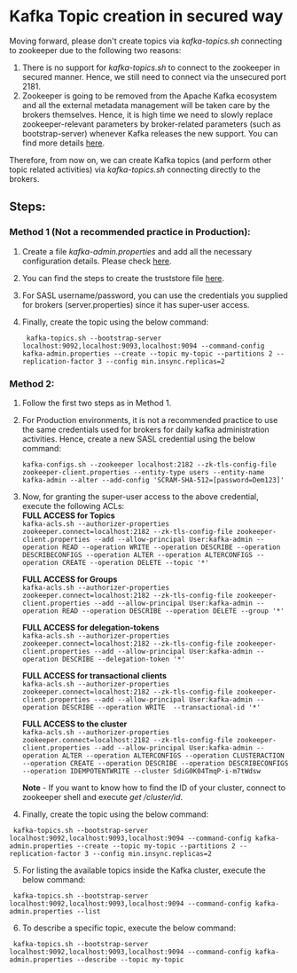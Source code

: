# Kafka Topic creation in secured way
Moving forward, please don't create topics via *kafka-topics.sh* connecting to zookeeper due to the following two reasons:

1. There is no support for *kafka-topics.sh* to connect to the zookeeper in secured manner. Hence, we still need to connect via the unsecured port 2181.
2. Zookeeper is going to be removed from the Apache Kafka ecosystem and all the external metadata management will be taken care by the brokers themselves. Hence, it is high time we need to slowly replace zookeeper-relevant parameters by broker-related parameters (such as bootstrap-server) whenever Kafka releases the new support. You can find more details [here](https://cwiki.apache.org/confluence/display/KAFKA/KIP-500%3A+Replace+ZooKeeper+with+a+Self-Managed+Metadata+Quorum).

Therefore, from now on, we can create Kafka topics (and perform other topic related activities) via *kafka-topics.sh* connecting directly to the brokers.

## Steps:
### Method 1 (Not a recommended practice in Production):
1. Create a file *kafka-admin.properties* and add all the necessary configuration details. Please check [here](https://github.com/vinclv/data-engineering-minds-kafka/blob/main/config/sasl_ssl/kafka-admin.properties).
2. You can find the steps to create the truststore file [here](https://github.com/vinclv/data-engineering-minds-kafka/blob/main/config/ssl/README.md).
3. For SASL username/password, you can use the credentials you supplied for brokers (server.properties) since it has super-user access.
4. Finally, create the topic using the below command:

    ` 
    kafka-topics.sh --bootstrap-server localhost:9092,localhost:9093,localhost:9094 --command-config kafka-admin.properties --create --topic my-topic --partitions 2 --replication-factor 3 --config min.insync.replicas=2
    `
### Method 2:
1. Follow the first two steps as in Method 1.
2. For Production environments, it is not a recommended practice to use the same credentials used for brokers for daily kafka administration activities. Hence, create a new SASL credential using the below command:

    `
    kafka-configs.sh --zookeeper localhost:2182 --zk-tls-config-file zookeeper-client.properties --entity-type users --entity-name kafka-admin --alter --add-config 'SCRAM-SHA-512=[password=Dem123]'
    `

3. Now, for granting the super-user access to the above credential, execute the following ACLs:
    <br/>
    **FULL ACCESS for Topics**<br/>
    `
    kafka-acls.sh --authorizer-properties zookeeper.connect=localhost:2182 --zk-tls-config-file zookeeper-client.properties --add --allow-principal User:kafka-admin --operation READ --operation WRITE --operation DESCRIBE --operation DESCRIBECONFIGS --operation ALTER --operation ALTERCONFIGS --operation CREATE --operation DELETE --topic '*'
    `
    
    **FULL ACCESS for Groups**<br/>
    `
    kafka-acls.sh --authorizer-properties zookeeper.connect=localhost:2182 --zk-tls-config-file zookeeper-client.properties --add --allow-principal User:kafka-admin --operation READ --operation DESCRIBE --operation DELETE --group '*'
    `
    
    **FULL ACCESS for delegation-tokens**<br/>
    `
    kafka-acls.sh --authorizer-properties zookeeper.connect=localhost:2182 --zk-tls-config-file zookeeper-client.properties --add --allow-principal User:kafka-admin --operation DESCRIBE --delegation-token '*'
    `
    
    **FULL ACCESS for transactional clients**<br/>
    `
    kafka-acls.sh --authorizer-properties zookeeper.connect=localhost:2182 --zk-tls-config-file zookeeper-client.properties --add --allow-principal User:kafka-admin --operation DESCRIBE --operation WRITE  --transactional-id '*'
    `
    
    **FULL ACCESS to the cluster**<br/>
    `
    kafka-acls.sh --authorizer-properties zookeeper.connect=localhost:2182 --zk-tls-config-file zookeeper-client.properties --add --allow-principal User:kafka-admin --operation ALTER --operation ALTERCONFIGS --operation CLUSTERACTION --operation CREATE --operation DESCRIBE --operation DESCRIBECONFIGS --operation IDEMPOTENTWRITE --cluster SdiG0K04TmqP-i-m7tWdsw
    `

    **Note** - If you want to know how to find the ID of your cluster, connect to zookeeper shell and execute *get /cluster/id*.

4. Finally, create the topic using the below command:

` 
kafka-topics.sh --bootstrap-server localhost:9092,localhost:9093,localhost:9094 --command-config kafka-admin.properties --create --topic my-topic --partitions 2 --replication-factor 3 --config min.insync.replicas=2
`

5. For listing the available topics inside the Kafka cluster, execute the below command:

` 
kafka-topics.sh --bootstrap-server localhost:9092,localhost:9093,localhost:9094 --command-config kafka-admin.properties --list
`

6. To describe a specific topic, execute the below command:

` 
kafka-topics.sh --bootstrap-server localhost:9092,localhost:9093,localhost:9094 --command-config kafka-admin.properties --describe --topic my-topic
`





